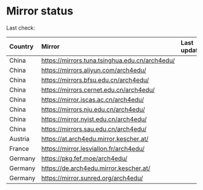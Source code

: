 <script src="./time.js"></script>
# Mirror status
Last check: <script type="text/javascript">localize(1738740062.9417596);</script>

|Country|Mirror|Last update|
|:------|:-----|:----------|
|China|https://mirrors.tuna.tsinghua.edu.cn/arch4edu/|<script type="text/javascript">localize(1738694359);</script>|
|China|https://mirrors.aliyun.com/arch4edu/|<script type="text/javascript">localize(1738694359);</script>|
|China|https://mirrors.bfsu.edu.cn/arch4edu/|<script type="text/javascript">localize(1738694359);</script>|
|China|https://mirrors.cernet.edu.cn/arch4edu/|<script type="text/javascript">localize(1738694359);</script>|
|China|https://mirror.iscas.ac.cn/arch4edu/|<script type="text/javascript">localize(1738694359);</script>|
|China|https://mirrors.nju.edu.cn/arch4edu/|<script type="text/javascript">localize(1738651345);</script>|
|China|https://mirror.nyist.edu.cn/arch4edu/|<script type="text/javascript">localize(1738694359);</script>|
|China|https://mirrors.sau.edu.cn/arch4edu/|<script type="text/javascript">localize(1731653531);</script>|
|Austria|https://at.arch4edu.mirror.kescher.at/|<script type="text/javascript">localize(1738694359);</script>|
|France|https://mirror.lesviallon.fr/arch4edu/|<script type="text/javascript">localize(1738694359);</script>|
|Germany|https://pkg.fef.moe/arch4edu/|<script type="text/javascript">localize(1738694359);</script>|
|Germany|https://de.arch4edu.mirror.kescher.at/|<script type="text/javascript">localize(1738694359);</script>|
|Germany|https://mirror.sunred.org/arch4edu/|<script type="text/javascript">localize(1738694359);</script>|

<script src="./tablefilter/tablefilter.js"></script>
<script src="./table.js"></script>
